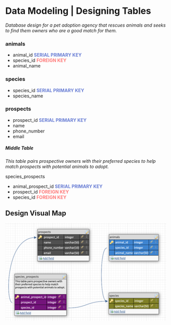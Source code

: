 # Data Modeling | Designing Tables

*Database design for a pet adoption agency that rescues animals and seeks to find them owners who are a good match for them.*

### animals
- animal_id <span style="color: #687dd4;">**SERIAL PRIMARY KEY**</span>
- species_id <span style="color: #ff7978;">**FOREIGN KEY**</span>
- animal_name
        
### species
- species_id <span style="color: #687dd4;">**SERIAL PRIMARY KEY**</span>
- species_name
 
### prospects
- prospect_id <span style="color: #687dd4;">**SERIAL PRIMARY KEY**</span>
- name
- phone_number
- email

##### Middle Table
*This table pairs prospective owners with their preferred species to help match prospects with potential animals to adopt.*

species_prospects
- animal_prospect_id <span style="color: #687dd4;">**SERIAL PRIMARY KEY**</span>
- prospect_id <span style="color: #ff7978;">**FOREIGN KEY**</span>
- species_id <span style="color: #ff7978;">**FOREIGN KEY**</span>


## Design Visual Map
![Flow chart of db mapping](./DB-Design%402x.png)